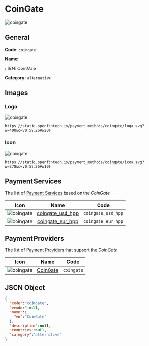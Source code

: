 
# CoinGate 
![coingate](https://static.openfintech.io/payment_methods/coingate/logo.svg?w=400&c=v0.59.26#w200)  

## General 
**Code:** `coingate` 
 
**Name:** 
 
:	[EN] CoinGate 
 
**Category:** `alternative` 
 

## Images 

### Logo 
![coingate](https://static.openfintech.io/payment_methods/coingate/logo.svg?w=400&c=v0.59.26#w200)  

```
https://static.openfintech.io/payment_methods/coingate/logo.svg?w=400&c=v0.59.26#w200
```  

### Icon 
![coingate](https://static.openfintech.io/payment_methods/coingate/icon.svg?w=278&c=v0.59.26#w100)  

```
https://static.openfintech.io/payment_methods/coingate/icon.svg?w=278&c=v0.59.26#w100
```  

## Payment Services 
 
The list of [Payment Services](#) based on the _CoinGate_ 

|Icon|Name|Code| 
|:---:|:---:|:---:| 
|![coingate](https://static.openfintech.io/payment_methods/coingate/icon.svg?w=278&c=v0.59.26#w100) |[coingate_usd_hpp](#)|`coingate_usd_hpp`| 
|![coingate](https://static.openfintech.io/payment_methods/coingate/icon.svg?w=278&c=v0.59.26#w100) |[coingate_eur_hpp](#)|`coingate_eur_hpp`| 
 

## Payment Providers 
 
The list of [Payment Providers](/providers) that support the _CoinGate_ 

|Icon|Name|Code| 
|:---:|:---:|:---:| 
|![coingate](https://static.openfintech.io/payment_providers/coingate/icon.svg?w=278&c=v0.59.26#w100) |[CoinGate](/payment-providers/coingate)|`coingate`| 
 

## JSON Object 

```json
{
  "code":"coingate",
  "vendor":null,
  "name":{
    "en":"CoinGate"
  },
  "description":null,
  "countries":null,
  "category":"alternative"
}
```  
